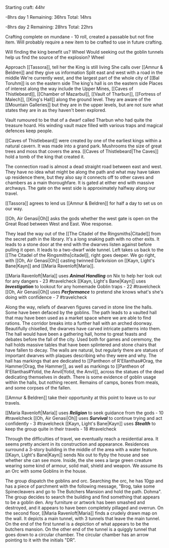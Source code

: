 Starting craft: 44hr

-8hrs day 1
Remaining: 36hrs
Total: 14hrs

-8hrs day 2
Remaining: 28hrs
Total: 22hrs

Crafting complete on mundane - 10 roll, created a passable but not fine item. Will probably require a new item to be crafted to use in future crafting.

Will finding the king benefit us? Wheel
Would seeking out the goblin tunnels help us find the source of the explosion? Wheel

Approach [[Tassora]], tell her the King is still living
She calls over [[Amnur & Beldren]] and they give us information
Split east and west with a road in the middle
We're currently west, and the largest part of the whole city of [[Bal Toruhm]] is on the eastern side
The king's hall is on the eastern side
Places of interest along the way include the Upper Mines, [[Caves of Thistlebeard]], [[Chamber of Mazarbul]], [[Vault of Tharbun]], [[Fortress of Malech]], [[King's Hall]] along the ground level.
They are aware of the [[Mountain Galleries]] but they are in the upper levels, but are not sure what states they are in as they haven't been explored.

Vault rumoured to be that of a dwarf called Tharbun who had quite the treasure hoard. His winding vault maze filled with various traps and magical defences keep people.

[[Caves of Thistlebeard]] were created by one of the earliest kings within a natural cavern. It was made into a grand park. Mushrooms the size of great trees and moss that covers the area. [[Caves of Thistlebeard|The Caves]] hold a tomb of the king that created it.

The connection road is almost a dead straight road between east and west. They have no idea what might be along the path and what may have taken up residence there, but they also say it connects off to other caves and chambers as a main thoroughfare. It is gated at either end with massive archways. The gate on the west side is approximately halfway along our travel.

[[Tassora]] agrees to lend us [[Amnur & Beldren]] for half a day to set us on our way.

[[Oh, Air Genasi|Oh]] asks the gods whether the west gate is open on the Great Road between West and East. Woe response.

They lead the way out of the [[The Citadel of the Ringsmiths|Citadel]] from the secret path in the library. It's a long snaking path with no other exits. It leads to a stone door at the end with the dwarves listen against before pulling it open. It leads to a two-dwarf wide tunnel. Left takes us back to the [[The Citadel of the Ringsmiths|citadel]], right goes deeper. We go right, with [[Oh, Air Genasi|Oh]] casting twinned Darkvision on [[Kayn, Light's Bane|Kayn]] and [[Maria Ravenloft|Maria]]. 

[[Maria Ravenloft|Maria]] uses ***Animal Handling*** on Nix to help her look out for any dangers - 23 #travelcheck
[[Kayn, Light's Bane|Kayn]] uses ***Investigation*** to lookout for any homemade Goblin traps - 22 #travelcheck
[[Oh, Air Genasi|Oh]] uses ***Performance*** to pretend she knows what's she's doing with confidence - 7 #travelcheck 

Along the way, reliefs of dwarven figures carved in stone line the halls. Some have been defaced by the goblins. The path leads to a vaulted hall that may have been used as a market space where we are able to find rations. The corridor breaks into a further hall with an arched doorway. Beautifully chiselled, the dwarves have carved intricate patterns into them. The hall would have been a gathering hall, home to great feasts and debates before the fall of the city. Used both for games and ceremony, the hall holds massive tables that have been splintered and stone chairs that have fallen to decay. The walls are natural, but regularly there are statues of important dwarves with plaques describing who they were and why. The hall has markings that are dedicated to [[Pantheon of R'Ellanthas#Orag, the Hammer|Orag, the Hammer]], as well as markings to [[Pantheon of R'Ellanthas#Yotid, the Anvil|Yotid, the Anvil]], across the statues of the dead dedicating themselves in death. There is some evidence of goblin usage within the halls, but nothing recent. Remains of camps, bones from meals, and some corpses of the fallen.

[[Amnur & Beldren]] take their opportunity at this point to leave us to our travels.

[[Maria Ravenloft|Maria]] uses ***Religion*** to seek guidance from the gods - 10 #travelcheck 
[[Oh, Air Genasi|Oh]] uses ***Survival*** to continue trying and act confidently - 3 #travelcheck 
[[Kayn, Light's Bane|Kayn]] uses ***Stealth*** to keep the group quite in their travels - 18 #travelcheck 

Through the difficulties of travel, we eventually reach a residential area. It seems pretty ancient in its construction and appearance. Residences surround a 3-story building in the middle of the area with a water feature. [[Kayn, Light's Bane|Kayn]] sends Nix out to flyby the house and see whether she can see more. Inside, the she sees a large green creature wearing some kind of armour, solid mail, shield and weapon. We assume its an Orc with some Goblins in the house.

The group dispatch the goblins and orc. Searching the orc, he has 10gp and has a piece of parchment with the following message, "Brog, take some Spinecleavers and go to The Butchers Mansion and hold the path. Dohma". The group decides to search the building and find something that appears to be a goblin den. Any furniture or artwork has been smashed and destroyed, and it appears to have been completely pillaged and overrun. On the second floor, [[Maria Ravenloft|Maria]] finds a crudely drawn map on the wall. It depicts a main tunnel, with 3 tunnels that leave the main tunnel. On the end of the first tunnel is a depiction of what appears to be the butchers mansion. On the other end of the tunnel is a quiggly tunnel that goes down to a circular chamber. The circular chamber has an arrow pointing to it with the initials "DR".